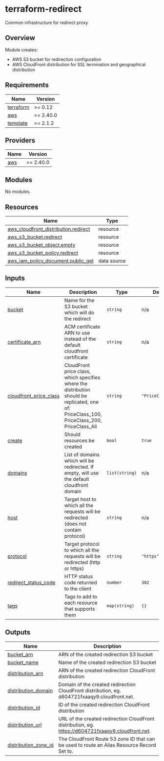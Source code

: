 # terraform-redirect

Common infrastructure for redirect proxy

## Overview

Module creates:

- AWS S3 bucket for redirection configuration
- AWS CloudFront distribution for SSL termination and geographical distribution

<!-- BEGIN_TF_DOCS -->
## Requirements

| Name | Version |
|------|---------|
| <a name="requirement_terraform"></a> [terraform](#requirement\_terraform) | >= 0.12 |
| <a name="requirement_aws"></a> [aws](#requirement\_aws) | >= 2.40.0 |
| <a name="requirement_template"></a> [template](#requirement\_template) | >= 2.1.2 |

## Providers

| Name | Version |
|------|---------|
| <a name="provider_aws"></a> [aws](#provider\_aws) | >= 2.40.0 |

## Modules

No modules.

## Resources

| Name | Type |
|------|------|
| [aws_cloudfront_distribution.redirect](https://registry.terraform.io/providers/hashicorp/aws/latest/docs/resources/cloudfront_distribution) | resource |
| [aws_s3_bucket.redirect](https://registry.terraform.io/providers/hashicorp/aws/latest/docs/resources/s3_bucket) | resource |
| [aws_s3_bucket_object.empty](https://registry.terraform.io/providers/hashicorp/aws/latest/docs/resources/s3_bucket_object) | resource |
| [aws_s3_bucket_policy.redirect](https://registry.terraform.io/providers/hashicorp/aws/latest/docs/resources/s3_bucket_policy) | resource |
| [aws_iam_policy_document.public_get](https://registry.terraform.io/providers/hashicorp/aws/latest/docs/data-sources/iam_policy_document) | data source |

## Inputs

| Name | Description | Type | Default | Required |
|------|-------------|------|---------|:--------:|
| <a name="input_bucket"></a> [bucket](#input\_bucket) | Name for the S3 bucket which will do the redirect | `string` | n/a | yes |
| <a name="input_certificate_arn"></a> [certificate\_arn](#input\_certificate\_arn) | ACM certificate ARN to use instead of the default cloudfront certificate | `string` | n/a | yes |
| <a name="input_cloudfront_price_class"></a> [cloudfront\_price\_class](#input\_cloudfront\_price\_class) | CloudFront price class, which specifies where the distribution should be replicated, one of: PriceClass\_100, PriceClass\_200, PriceClass\_All | `string` | `"PriceClass_100"` | no |
| <a name="input_create"></a> [create](#input\_create) | Should resources be created | `bool` | `true` | no |
| <a name="input_domains"></a> [domains](#input\_domains) | List of domains which will be redirected. If empty, will use the default cloudfront domain | `list(string)` | n/a | yes |
| <a name="input_host"></a> [host](#input\_host) | Target host to which all the requests will be redirected (does not contain protocol) | `string` | n/a | yes |
| <a name="input_protocol"></a> [protocol](#input\_protocol) | Target protocol to which all the requests will be redirected (http or https) | `string` | `"https"` | no |
| <a name="input_redirect_status_code"></a> [redirect\_status\_code](#input\_redirect\_status\_code) | HTTP status code returned to the client | `number` | `302` | no |
| <a name="input_tags"></a> [tags](#input\_tags) | Tags to add to each resource that supports them | `map(string)` | `{}` | no |

## Outputs

| Name | Description |
|------|-------------|
| <a name="output_bucket_arn"></a> [bucket\_arn](#output\_bucket\_arn) | ARN of the created redirection S3 bucket |
| <a name="output_bucket_name"></a> [bucket\_name](#output\_bucket\_name) | Name of the created redirection S3 bucket |
| <a name="output_distribution_arn"></a> [distribution\_arn](#output\_distribution\_arn) | ARN of the created redirection CloudFront distribution |
| <a name="output_distribution_domain"></a> [distribution\_domain](#output\_distribution\_domain) | Domain of the created redirection CloudFront distribution, eg. d604721fxaaqy9.cloudfront.net. |
| <a name="output_distribution_id"></a> [distribution\_id](#output\_distribution\_id) | ID of the created redirection CloudFront distribution |
| <a name="output_distribution_url"></a> [distribution\_url](#output\_distribution\_url) | URL of the created redirection CloudFront distribution, eg. https://d604721fxaaqy9.cloudfront.net. |
| <a name="output_distribution_zone_id"></a> [distribution\_zone\_id](#output\_distribution\_zone\_id) | The CloudFront Route 53 zone ID that can be used to route an Alias Resource Record Set to. |
<!-- END_TF_DOCS -->
